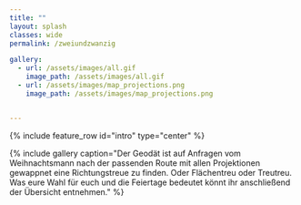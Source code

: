 ```yaml
---
title: ""
layout: splash
classes: wide
permalink: /zweiundzwanzig

gallery: 
  - url: /assets/images/all.gif
    image_path: /assets/images/all.gif
  - url: /assets/images/map_projections.png
    image_path: /assets/images/map_projections.png


---
```


{% include feature_row id="intro" type="center" %}

{% include gallery caption="Der Geodät ist auf Anfragen vom Weihnachtsmann nach der passenden Route mit allen Projektionen gewappnet eine Richtungstreue zu finden. Oder Flächentreu oder Treutreu. Was eure Wahl für euch und die Feiertage bedeutet könnt ihr anschließend der Übersicht entnehmen." %}
